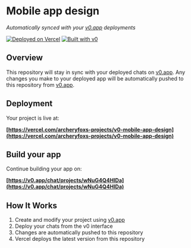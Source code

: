 # Mobile app design

*Automatically synced with your [v0.app](https://v0.app) deployments*

[![Deployed on Vercel](https://img.shields.io/badge/Deployed%20on-Vercel-black?style=for-the-badge&logo=vercel)](https://vercel.com/archeryfoxs-projects/v0-mobile-app-design)
[![Built with v0](https://img.shields.io/badge/Built%20with-v0.app-black?style=for-the-badge)](https://v0.app/chat/projects/wNuG4Q4HlDa)

## Overview

This repository will stay in sync with your deployed chats on [v0.app](https://v0.app).
Any changes you make to your deployed app will be automatically pushed to this repository from [v0.app](https://v0.app).

## Deployment

Your project is live at:

**[https://vercel.com/archeryfoxs-projects/v0-mobile-app-design](https://vercel.com/archeryfoxs-projects/v0-mobile-app-design)**

## Build your app

Continue building your app on:

**[https://v0.app/chat/projects/wNuG4Q4HlDa](https://v0.app/chat/projects/wNuG4Q4HlDa)**

## How It Works

1. Create and modify your project using [v0.app](https://v0.app)
2. Deploy your chats from the v0 interface
3. Changes are automatically pushed to this repository
4. Vercel deploys the latest version from this repository
